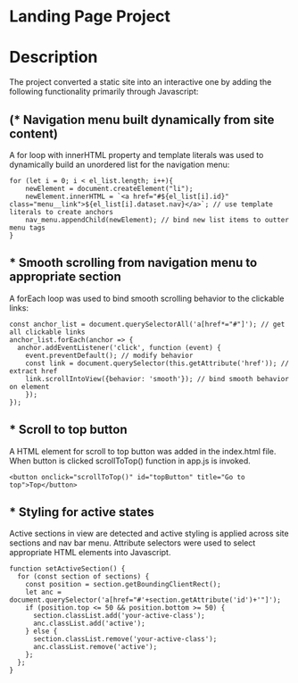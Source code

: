 # Landing Page Project

# Description

The project converted a static site into an interactive one by adding the following functionality primarily through Javascript:

## (* Navigation menu built dynamically from site content)

A for loop with innerHTML property and template literals was used to dynamically build an unordered list for the navigation menu:

```
for (let i = 0; i < el_list.length; i++){
    newElement = document.createElement("li");
    newElement.innerHTML = `<a href="#${el_list[i].id}" class="menu__link">${el_list[i].dataset.nav}</a>`; // use template literals to create anchors
    nav_menu.appendChild(newElement); // bind new list items to outter menu tags
}
```

## * Smooth scrolling from navigation menu to appropriate section

A forEach loop was used to bind smooth scrolling behavior to the clickable links:

```
const anchor_list = document.querySelectorAll('a[href*="#"]'); // get all clickable links
anchor_list.forEach(anchor => {
  anchor.addEventListener('click', function (event) {
    event.preventDefault(); // modify behavior
    const link = document.querySelector(this.getAttribute('href')); // extract href
    link.scrollIntoView({behavior: 'smooth'}); // bind smooth behavior on element
    });
});
```

## * Scroll to top button

A HTML element for scroll to top button was added in the index.html file. When button is clicked scrollToTop() function in app.js is invoked.

```
<button onclick="scrollToTop()" id="topButton" title="Go to top">Top</button>
```

## * Styling for active states

Active sections in view are detected and active styling is applied across site sections and nav bar menu. Attribute selectors were used to select appropriate HTML elements into Javascript.

```
function setActiveSection() {
  for (const section of sections) {
    const position = section.getBoundingClientRect();
    let anc = document.querySelector('a[href="#'+section.getAttribute('id')+'"]');
    if (position.top <= 50 && position.bottom >= 50) {
      section.classList.add('your-active-class');
      anc.classList.add('active');
    } else {
      section.classList.remove('your-active-class');
      anc.classList.remove('active');
    };
  };
}
```
